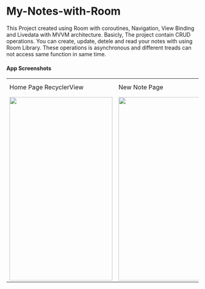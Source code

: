 # My-Notes-with-Room

This Project created using Room with coroutines, Navigation, View Binding and Livedata with MVVM architecture.
Basicly, The project contain CRUD operations. 
You can create, update, detele and read your notes with using Room Library.
These operations is asynchronous and different treads can not access same function in same time.

#### App Screenshots

<table>
  <tr>
    <td>Home Page RecyclerView</td>
     <td>New Note Page</td>
     <td>Created Note Details (Update, Delete)</td>
  </tr>
  <tr>
    <td><img src="https://user-images.githubusercontent.com/66143323/152485431-e0bf9b1e-a52b-4592-8afa-54d8a9bb6e21.png" width=270 height=480></td>
    <td><img src="https://user-images.githubusercontent.com/66143323/152485440-a24590bf-0b47-4f52-87fd-2fd3d90c4756.png" width=270 height=480></td>
    <td><img src="https://user-images.githubusercontent.com/66143323/152485437-b5762e23-9c1d-410d-a0f6-b6de39c84ec3.png" width=270 height=480></td>
  </tr>
 </table>
 
